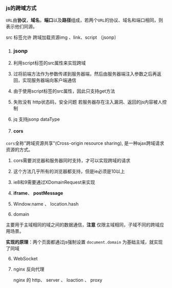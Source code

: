 ### js的跨域方式

`URL`由**协议**，**域名**，**端口**以及**路径**组成，若两个`URL`的协议、域名和端口相同，则表示他们同源。

src 标签允许 跨域加载资源img 、link、script （jsonp）

1. ### jsonp

1. 利用script标签的src属性来实现跨域
2. 过将前端方法作为参数传递到服务器端，然后由服务器端注入参数之后再返回，实现服务器端向客户端通信
3. 由于使用script标签的src属性，因此只支持get方法
4. 失败没有 http状态码，安全问题 若服务器存在注入漏洞、返回的js内容被人控制
5. jq 支持jsonp  dataType

2. #### cors

  `cors`全称"跨域资源共享"(Cross-origin resource sharing), 是一种ajax跨域请求资源的方式。

  1. cors需要浏览器和服务器同时支持，才可以实现跨域的请求
  2. 这个方法几乎所有的浏览器都支持，但是ie必须是10以上
  3. ie8和9需要通过XDomainRequest来实现

  3. **iframe**、  **postMessage**

  4. Window.name 、 location.hash

  5. domain

   主要用于主域相同的域之间的数据通信，**注意** 仅限主域相同，子域不同的跨域应用场景。

   **实现的原理**：两个页面都通过js强制设置 `document.domain` 为基础主域，就实现了同域

   6. WebSocket

   7. nginx 反向代理

      nginx 的 http、 server 、 loaction 、 proxy
